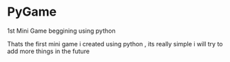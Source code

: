 # PyGame
1st Mini Game beggining using python

Thats the first mini game i created using python , its really simple i will try to add more things in the future
